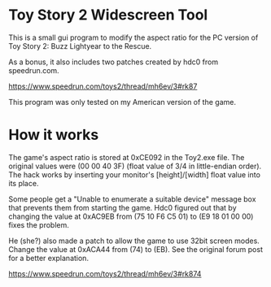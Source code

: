 # Toy Story 2 Widescreen Tool

This is a small gui program to modify the aspect ratio for the PC version of Toy Story 2: Buzz Lightyear to the Rescue.

As a bonus, it also includes two patches created by hdc0 from speedrun.com.

https://www.speedrun.com/toys2/thread/mh6ev/3#rk87

This program was only tested on my American version of the game.


# How it works

The game's aspect ratio is stored at 0xCE092 in the Toy2.exe file.
The original values were (00 00 40 3F) (float value of 3/4 in little-endian order).
The hack works by inserting your monitor's [height]/[width] float value into its place.

Some people get a "Unable to enumerate a suitable device" message box that prevents them from starting the game.
Hdc0 figured out that by changing the value at 0xAC9EB from (75 10 F6 C5 01) to (E9 18 01 00 00) fixes the problem.

He (she?) also made a patch to allow the game to use 32bit screen modes. Change the value at 0xACA44 from (74) to (EB).
See the original forum post for a better explanation.

https://www.speedrun.com/toys2/thread/mh6ev/3#rk874
